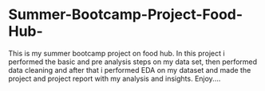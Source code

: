 # Summer-Bootcamp-Project-Food-Hub-
This is my summer bootcamp project on food hub. In this project i performed the basic and pre analysis steps on my data set, then performed data cleaning and after that i performed EDA on my dataset and made the project and project report with my analysis and insights. Enjoy....

